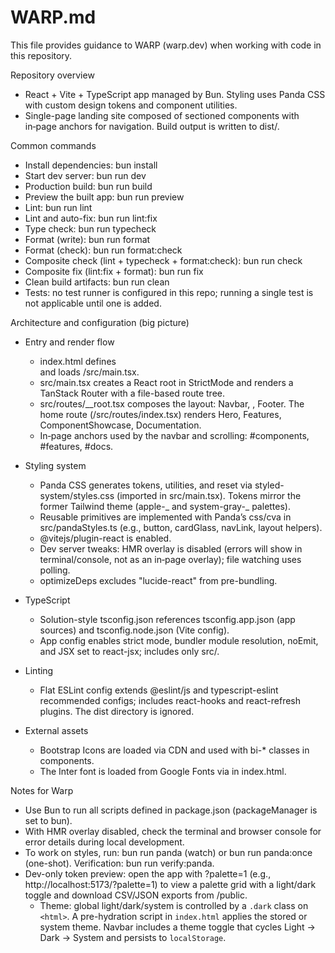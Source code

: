 # WARP.md

This file provides guidance to WARP (warp.dev) when working with code in this repository.

Repository overview

- React + Vite + TypeScript app managed by Bun. Styling uses Panda CSS with custom design tokens and component utilities.
- Single-page landing site composed of sectioned components with in‑page anchors for navigation. Build output is written to dist/.

Common commands

- Install dependencies: bun install
- Start dev server: bun run dev
- Production build: bun run build
- Preview the built app: bun run preview
- Lint: bun run lint
- Lint and auto-fix: bun run lint:fix
- Type check: bun run typecheck
- Format (write): bun run format
- Format (check): bun run format:check
- Composite check (lint + typecheck + format:check): bun run check
- Composite fix (lint:fix + format): bun run fix
- Clean build artifacts: bun run clean
- Tests: no test runner is configured in this repo; running a single test is not applicable until one is added.

Architecture and configuration (big picture)

- Entry and render flow
  - index.html defines <div id="root"></div> and loads /src/main.tsx.
  - src/main.tsx creates a React root in StrictMode and renders a TanStack Router <RouterProvider> with a file-based route tree.
  - src/routes/__root.tsx composes the layout: Navbar, <Outlet/>, Footer. The home route (/src/routes/index.tsx) renders Hero, Features, ComponentShowcase, Documentation.
  - In‑page anchors used by the navbar and scrolling: #components, #features, #docs.

- Styling system
  - Panda CSS generates tokens, utilities, and reset via styled-system/styles.css (imported in src/main.tsx). Tokens mirror the former Tailwind theme (apple-_ and system-gray-_ palettes).
  - Reusable primitives are implemented with Panda’s css/cva in src/pandaStyles.ts (e.g., button, cardGlass, navLink, layout helpers).
  - @vitejs/plugin-react is enabled.
  - Dev server tweaks: HMR overlay is disabled (errors will show in terminal/console, not as an in‑page overlay); file watching uses polling.
  - optimizeDeps excludes "lucide-react" from pre-bundling.

- TypeScript
  - Solution-style tsconfig.json references tsconfig.app.json (app sources) and tsconfig.node.json (Vite config).
  - App config enables strict mode, bundler module resolution, noEmit, and JSX set to react-jsx; includes only src/.

- Linting
  - Flat ESLint config extends @eslint/js and typescript-eslint recommended configs; includes react-hooks and react-refresh plugins. The dist directory is ignored.

- External assets
  - Bootstrap Icons are loaded via CDN and used with bi-\* classes in components.
  - The Inter font is loaded from Google Fonts via <link> in index.html.

Notes for Warp

- Use Bun to run all scripts defined in package.json (packageManager is set to bun).
- With HMR overlay disabled, check the terminal and browser console for error details during local development.
- To work on styles, run: bun run panda (watch) or bun run panda:once (one-shot). Verification: bun run verify:panda.
- Dev-only token preview: open the app with ?palette=1 (e.g., http://localhost:5173/?palette=1) to view a palette grid with a light/dark toggle and download CSV/JSON exports from /public.
  - Theme: global light/dark/system is controlled by a `.dark` class on `<html>`. A pre-hydration script in `index.html` applies the stored or system theme. Navbar includes a theme toggle that cycles Light → Dark → System and persists to `localStorage`.
